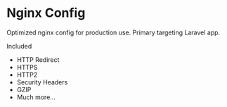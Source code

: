# Nginx Config

Optimized nginx config for production use. Primary targeting Laravel app.

Included
* HTTP Redirect
* HTTPS
* HTTP2
* Security Headers
* GZIP
* Much more...
